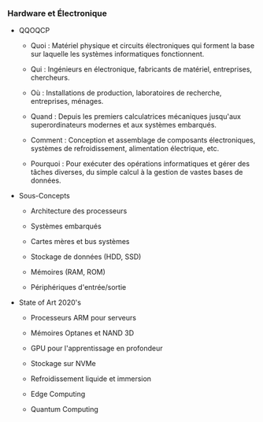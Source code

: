 ### Hardware et Électronique

- QQOQCP

	- Quoi : Matériel physique et circuits électroniques qui forment la base sur laquelle les systèmes informatiques fonctionnent.

	- Qui : Ingénieurs en électronique, fabricants de matériel, entreprises, chercheurs.

	- Où : Installations de production, laboratoires de recherche, entreprises, ménages.

	- Quand : Depuis les premiers calculatrices mécaniques jusqu'aux superordinateurs modernes et aux systèmes embarqués.

	- Comment : Conception et assemblage de composants électroniques, systèmes de refroidissement, alimentation électrique, etc.

	- Pourquoi : Pour exécuter des opérations informatiques et gérer des tâches diverses, du simple calcul à la gestion de vastes bases de données.

- Sous-Concepts

	- Architecture des processeurs

	- Systèmes embarqués

	- Cartes mères et bus systèmes

	- Stockage de données (HDD, SSD)

	- Mémoires (RAM, ROM)

	- Périphériques d'entrée/sortie

- State of Art 2020's

	- Processeurs ARM pour serveurs

	- Mémoires Optanes et NAND 3D

	- GPU pour l'apprentissage en profondeur

	- Stockage sur NVMe

	- Refroidissement liquide et immersion

	- Edge Computing

	- Quantum Computing

